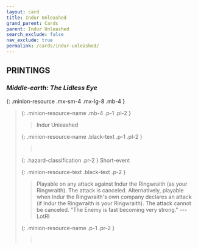 ```yaml
---
layout: card
title: Indur Unleashed
grand_parent: Cards
parent: Indur Unleashed
search_exclude: false
nav_exclude: true
permalink: /cards/indur-unleashed/
---
```


## PRINTINGS


### _Middle-earth: The Lidless Eye_

{: .minion-resource .mx-sm-4 .mx-lg-8 .mb-4 }
> {: .minion-resource-name .mb-4 .p-1 .pl-2 }
> > <div class="hazard-mp"></div>
> > <div class="card-name">Indur Unleashed</div>
>
> {: .minion-resource-name .black-text .p-1 .pl-2 }
> > &nbsp;
>
> {: .hazard-classification .pr-2 }
> Short-event
>
> {: .minion-resource-text .black-text .p-2 }
> > Playable on any attack against Indur the Ringwraith (as your Ringwraith). The attack is canceled. Alternatively, playable when Indur the Ringwraith's own company declares an attack (if Indur the Ringwraith is your Ringwraith). The attack cannot be canceled.   "The Enemy is fast becoming very strong." ---LotRI 
> 
> {: .minion-resource-name .p-1 .pr-2 }
> > <div class="card-shield"></div>
> > <div class="card-corruption-white">&nbsp;</div>
